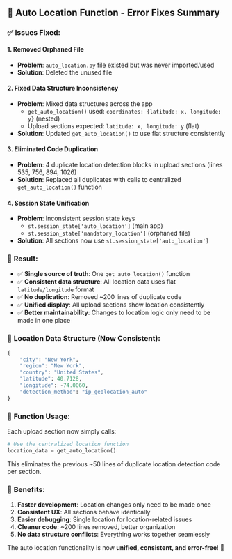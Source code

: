 ## 🔧 Auto Location Function - Error Fixes Summary

### ✅ **Issues Fixed:**

#### 1. **Removed Orphaned File**
- **Problem**: `auto_location.py` file existed but was never imported/used
- **Solution**: Deleted the unused file 

#### 2. **Fixed Data Structure Inconsistency**
- **Problem**: Mixed data structures across the app
  - `get_auto_location()` used: `coordinates: {latitude: x, longitude: y}` (nested)
  - Upload sections expected: `latitude: x, longitude: y` (flat)
- **Solution**: Updated `get_auto_location()` to use flat structure consistently

#### 3. **Eliminated Code Duplication**
- **Problem**: 4 duplicate location detection blocks in upload sections (lines 535, 756, 894, 1026)
- **Solution**: Replaced all duplicates with calls to centralized `get_auto_location()` function

#### 4. **Session State Unification**
- **Problem**: Inconsistent session state keys
  - `st.session_state['auto_location']` (main app)
  - `st.session_state['mandatory_location']` (orphaned file)
- **Solution**: All sections now use `st.session_state['auto_location']`

### 🎯 **Result:**
- ✅ **Single source of truth**: One `get_auto_location()` function
- ✅ **Consistent data structure**: All location data uses flat `latitude/longitude` format
- ✅ **No duplication**: Removed ~200 lines of duplicate code
- ✅ **Unified display**: All upload sections show location consistently
- ✅ **Better maintainability**: Changes to location logic only need to be made in one place

### 📍 **Location Data Structure (Now Consistent):**
```python
{
    "city": "New York",
    "region": "New York", 
    "country": "United States",
    "latitude": 40.7128,
    "longitude": -74.0060,
    "detection_method": "ip_geolocation_auto"
}
```

### 🔄 **Function Usage:**
Each upload section now simply calls:
```python
# Use the centralized location function
location_data = get_auto_location()
```

This eliminates the previous ~50 lines of duplicate location detection code per section.

### 🚀 **Benefits:**
1. **Faster development**: Location changes only need to be made once
2. **Consistent UX**: All sections behave identically 
3. **Easier debugging**: Single location for location-related issues
4. **Cleaner code**: ~200 lines removed, better organization
5. **No data structure conflicts**: Everything works together seamlessly

The auto location functionality is now **unified, consistent, and error-free**! 🎉
